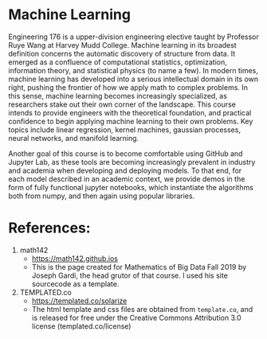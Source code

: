 # Machine Learning

Engineering 176 is a upper-division engineering elective taught by Professor Ruye Wang at Harvey Mudd College. Machine learning in its broadest definition concerns the automatic discovery of structure from data. It emerged as a confluence of computational statistics, optimization, information theory, and statistical physics (to name a few). In modern times, machine learning has developed into a serious intellectual domain in its own right, pushing the frontier of how we apply math to complex problems. In this sense, machine learning becomes increasingly specialized, as researchers stake out their own corner of the landscape. This course intends to provide engineers with the theoretical foundation, and practical confidence to begin applying machine learning to their own problems. Key topics include linear regression, kernel machines, gaussian processes, neural networks, and manifold learning.

Another goal of this course is to become comfortable using GitHub and Jupyter Lab, as these tools are becoming increasingly prevalent in industry and academia when developing and deploying models. To that end, for each model described in an academic context, we provide demos in the form of fully functional jupyter notebooks, which instantiate the algorithms both from numpy, and then again using popular libraries. 

# References:
  1. math142
      * https://math142.github.ios
      * This is the page created for Mathematics of Big Data Fall 2019 by
      Joseph Gardi, the head grutor of that course. I used his site sourcecode as 
      a template. 
  2. TEMPLATED.co
      * https://templated.co/solarize
      * The html template and css files are obtained from `template.co`, and
      is released for free under the Creative Commons Attribution 3.0 license (templated.co/license)
